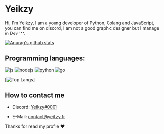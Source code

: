 # Yeikzy
Hi, I'm Yeikzy, I am a young developer of Python, Golang and JavaScript, you can find me on discord, I am not a good graphic designer but I manage in Dev '^^.

 [![Anurag's github stats](https://github-readme-stats.vercel.app/api?username=Yeikzy)](https://github.com/anuraghazra/github-readme-stats)


## Programming languages:
<p>
  <img alt="js" src="https://img.shields.io/badge/-Javascript-FFEE00?style=flat-square&logo=javascript&logoColor=black" />
  <img alt="nodejs" src="https://img.shields.io/badge/-NodeJS-43853D?style=flat-square&logo=Node.js&logoColor=white" />
  <img alt="python" src="https://img.shields.io/badge/-Python-21B500?style=flat-square&logo=python&logoColor=white" />
<img alt="go" src="https://camo.githubusercontent.com/73a7b646cd50b6c04d304a4a0d753a9cea7bd1bf9597eb505f17ad286efbc200/68747470733a2f2f696d672e736869656c64732e696f2f62616467652f2d476f2d3636363639393f7374796c653d666c61742d737175617265266c6f676f3d476f266c6f676f436f6c6f723d626c61636b" />
</p>

[![Top Langs](https://github-readme-stats.vercel.app/api/top-langs/?username=yeikzy&layout=compact)]

## How to contact me
- Discord: [Yeikzy#0001](https://discord.gg/W7cY7FH)

- E-Mail: contact@yeikzy.fr

Thanks for read my profile ❤️
